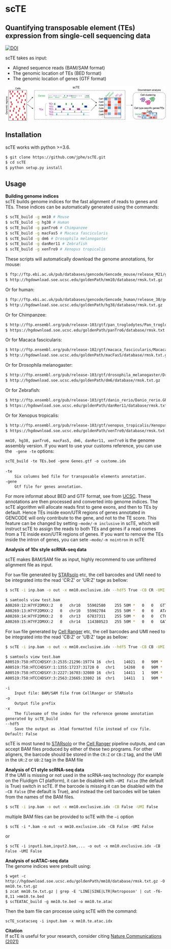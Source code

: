 scTE
==============

Quantifying transposable element (TEs) expression from single-cell sequencing data
----------------------------------------------------------------------
[![DOI](https://zenodo.org/badge/190696033.svg)](https://zenodo.org/badge/190696033.svg)

scTE takes as input:

 * Aligned sequence reads (BAM/SAM format)
 * The genomic location of TEs (BED format)
 * The genomic location of genes (GTF format)


![scTE workflow](./docs/scTE.png)


Installation
------------
scTE works with python >=3.6.

```bash
$ git clone https://github.com/jphe/scTE.git
$ cd scTE
$ python setup.py install
```

Usage
-----

**Building genome indices**<br>
scTE builds genome indices for the fast alignment of reads to genes and TEs. These indices can be automatically generated using the commands:

```bash
$ scTE_build -g mm10 # Mouse
$ scTE_build -g hg38 # Human
$ scTE_build -g panTro6 # Chimpanzee
$ scTE_build -g macFas5 # Macaca fascicularis
$ scTE_build -g dm6 # Drosophila melanogaster
$ scTE_build -g danRer11 # Zebrafish
$ scTE_build -g xenTro9 # Xenopus tropicalis
```

These scripts will automatically download the genome annotations, for mouse:

```bash
$ ftp://ftp.ebi.ac.uk/pub/databases/gencode/Gencode_mouse/release_M21/gencode.vM21.annotation.gtf.gz
$ http://hgdownload.soe.ucsc.edu/goldenPath/mm10/database/rmsk.txt.gz
```

Or for human:

```bash
$ ftp://ftp.ebi.ac.uk/pub/databases/gencode/Gencode_human/release_30/gencode.v30.annotation.gtf.gz
$ http://hgdownload.soe.ucsc.edu/goldenPath/hg38/database/rmsk.txt.gz
```

Or for Chimpanzee:

```bash
$ http://ftp.ensembl.org/pub/release-103/gtf/pan_troglodytes/Pan_troglodytes.Pan_tro_3.0.103.gtf.gz
$ https://hgdownload.soe.ucsc.edu/goldenPath/panTro6/database/rmsk.txt.gz
```

Or for Macaca fascicularis:

```bash
$ http://ftp.ensembl.org/pub/release-102/gtf/macaca_fascicularis/Macaca_fascicularis.Macaca_fascicularis_5.0.102.gtf.gz
$ http://hgdownload.soe.ucsc.edu/goldenPath/macFas5/database/rmsk.txt.gz
```

Or for Drosophila melanogaster:

```bash
$ http://ftp.ensembl.org/pub/release-103/gtf/drosophila_melanogaster/Drosophila_melanogaster.BDGP6.32.103.gtf.gz
$ http://hgdownload.soe.ucsc.edu/goldenPath/dm6/database/rmsk.txt.gz
```

Or for Zebrafish:

```bash
$ http://ftp.ensembl.org/pub/release-103/gtf/danio_rerio/Danio_rerio.GRCz11.103.gtf.gz
$ https://hgdownload.soe.ucsc.edu/goldenPath/danRer11/database/rmsk.txt.gz
```

Or for Xenopus tropicalis:

```bash
$ http://ftp.ensembl.org/pub/release-103/gtf/xenopus_tropicalis/Xenopus_tropicalis.Xenopus_tropicalis_v9.1.103.gtf.gz
$ https://hgdownload.soe.ucsc.edu/goldenPath/xenTro9/database/rmsk.txt.gz
```

`mm10, hg38, panTro6, macFas5, dm6, danRer11, xenTro9` is the genome assembly version. 
If you want to use your customs reference, you can use the ` -gene -te` options:

```
scTE_build -te TEs.bed -gene Genes.gtf -o custome.idx

-te
    Six columns bed file for transposable elements annotation.
-gene
    Gtf file for genes annotation. 
```
For more informat about BED and GTF format, see from [UCSC](https://genome.ucsc.edu/FAQ/FAQformat).
These annotations are then processed and converted into genome indices. The scTE algorithm will allocate 
reads first to gene exons, and then to TEs by default. Hence TEs inside exon/UTR regions of genes annotated 
in GENCODE will only contribute to the gene, and not to the TE score. This feature can be changed by 
setting `–mode/-m inclusive` in scTE, which will instruct scTE to assign the reads to both TEs and genes 
if a read comes from a TE inside exon/UTR regions of genes. If you want to remove the TEs inside the intron 
of genes, you can sete `–mode/-m nointron` in scTE

**Analysis of 10x style scRNA-seq data**

scTE makes BAM/SAM file as input, highly recommend to use unfiltered alignment file as input.

For `bam` file generated by [STARsolo](https://github.com/alexdobin/STAR) etc, the cell barcodes and UMI need to be integrated into the read 'CR:Z' or 'UR:Z' tage as bellow:

```bash
$ scTE -i inp.bam -o out -x mm10.exclusive.idx --hdf5 True -CB CR -UMI UR
```
```bash
$ samtools view test.bam
A00269:12:H7YF2DMXX:2	0	chr10	55902580	255	50M	*	0	0	GTTCTCTCCGTATGTGAGCATGGGAGATACATCCCAGAAAGGCAGAAGGG	FFFFFFFFFFFFFFFFFFFFFFFFFFFFFFFFFFFFFFFFFFFFFFFFFF	NH:i:1	HI:i:1	AS:i:49	nM:i:0	CR:Z:CTAGAGTGTTTCGCTC	CY:Z:FFFFFFFFFFFFFFFF	UR:Z:TACATGACGC	UY:Z:FFFFFFFFFF
A00269:13:H7YF2DMXX:2	0	chr10	55902784	255	50M	*	0	0	ATAATCTTTGAGATCTCTGGTGAAAATAAGTAGCATAAAGGACAGAATCA	FFFFFFFFFFFFFFFFFFFFFFFFFFFFFFFFFFFFFFFFFFFFFFFFFF	NH:i:1	HI:i:1	AS:i:49	nM:i:0	CR:Z:CTAGAGTGTTTCGCTC	CY:Z:FFFFFFFFFFFFFFFF	UR:Z:TACATGACGC	UY:Z:FFFFFFFFFF
A00269:14:H7YF2DMXX:2	0	chr13	67837311	255	50M	*	0	0	CTGTTCATTATTTGAGGAAATCAGGACAGGAAATCAAACATGGCAGAATC	FFFFFFFFFFFFFFFFFFFFFFFFFFFFFFFFFFFFFFFFFFFFFFFFFF	NH:i:1	HI:i:1	AS:i:49	nM:i:0	CR:Z:ATCGAGTGTTTCGCTC	CY:Z:FFFFFFFFFFFFFFFF	UR:Z:TACATGACGC	UY:Z:FFFFFFFFFF
A00269:15:H7YF2DMXX:2	0	chr14	114380523	255	50M	*	0	0	GATCCAGATTAATTGAGACTGTTGATCCTCCTACAGGGTCGCCCTTCTCC	FFFFFFFFFFFFFFFFFFFFFFFFFFFFFFFFFFFFFFFFFFFFFFFFFF	NH:i:1	HI:i:1	AS:i:49	nM:i:0	CR:Z:CTAGAGTGTTTCGCTC	CY:Z:FFFFFFFFFFFFFFFF	UR:Z:TACATGACGC	UY:Z:FFFFFFFFFF
```

For `bam` file generated by [Cell Ranger](https://support.10xgenomics.com/single-cell-gene-expression/software/pipelines/latest/what-is-cell-ranger) etc, the cell barcodes and UMI need to be integrated into the read 'CB:Z' or 'UB:Z' tage as bellow:

```bash
$ scTE -i inp.bam -o out -x mm10.exclusive.idx --hdf5 True -CB CB -UMI UB
```
```bash
$ samtools view test.bam
A00519:758:HTCCHDSXY:3:2535:21296:19774	16	chr1	14021	0	90M	*	0	0	TGGATTTCTATCTCCCTGGCTTGGTGCCAGTTCCTCCAAGTCGATGGCACCTCCCTCCCTCTCAACCACTTGAGCAAACTCCAAGACATC	,FFFFFFFFFFFFFFFFFFFFFFFFFFFFF:FFFFFFFFFFFFFFFFFFFFFFFFFFFFFFF:F:FFFFFFFFFFFFFFFFFFF:FFFFF	NH:i:5	HI:i:1	AS:i:88	nM:i:0	RG:Z:SC3_v3_NextGem_DI_CellPlex_Human_PBMC_10K:0:1:HTCCHDSXY:3	RE:A:I	xf:i:0	CR:Z:CTCCCTCCACTGCGAC	CY:Z:FFFFFFFFFFFFFFFF	CB:Z:CTCCCTCCACTGCGAC-1	UR:Z:AAGGCGTAGTAG	UY:Z:FFFFFFFFFFFF	UB:Z:AAGGCGTAGTAG
A00519:758:HTCCHDSXY:1:1355:17237:31720	0	chr1	14260	0	90M	*	0	0	CTCCCTCTCATCCCAGAGAAACAGGTCAGCTGGGAGCTTCTGCCCCCACTGCCTAGGGACCAACAGGGGCAGGAGGCAGTCACTGACCCC	FFFFFFFFFFFFFFFFFFFFFFFFFFFFFFFFFFFFFFFFFFFFFFFFFFFFFFFFFFFFFFFFFFFFFFFFFFFFFFFFFFFFFFFFFF	NH:i:5	HI:i:1	AS:i:88	nM:i:0	RG:Z:SC3_v3_NextGem_DI_CellPlex_Human_PBMC_10K:0:1:HTCCHDSXY:1	RE:A:I	xf:i:0	CR:Z:TCGTCCACAGTATGAA	CY:Z:FFFFFFFFFFFFFFFF	CB:Z:TCGTCCACAGTATGAA-1	UR:Z:GACTTATTTTTT	UY:Z:FFFFFFFFFFFF	UB:Z:GACTTATTTTTT
A00519:758:HTCCHDSXY:3:2227:16703:32080	16	chr1	14411	1	90M	*	0	0	TCAGTTCTTTATTGATTGGTGTGCCGTTTTCTCTGGAAGCCTCTTAAGAACACAGTGGCGCAGGCTGGGTGGAGCCGTCCCCCCATGGAG	FFFFFFFFFFFFFFFFFFFFFFFFFFF:FFFF:FFFFFFFF:FFFFFFFFFFFFFFFFFFFFFFFFFFFFFFFFFFFFFFFFFFFFFFFF	NH:i:3	HI:i:1	AS:i:88	nM:i:0	RG:Z:SC3_v3_NextGem_DI_CellPlex_Human_PBMC_10K:0:1:HTCCHDSXY:3	RE:A:I	xf:i:0	CR:Z:TTGAGTGGTTGTGGCC	CY:Z:FFFFFFFFFFFFFFFF	CB:Z:TTGAGTGGTTGTGGCC-1	UR:Z:TATAATGCTCAG	UY:Z:FFFFFFFFFFFF	UB:Z:TATAATGCTCAG
A00519:758:HTCCHDSXY:3:2563:23665:33802	16	chr1	14411	1	90M	*	0	0	TCAGTTCTTTATTGATTGGTGTGCCGTTTTCTCTGGAAGCCTCTTAAGAACACAGTGGCGCAGGCTGGGTGGAGCCGTCCCCCCATGGAG	FFFFF:FFFFFFFFFFFFFFFFFFFFFFFFFFFFFF:FFFFFFFF:FFFFFFFFFFFFFFFFFFFFFFFFFFFFFFFFFFFFFFFFFFFF	NH:i:3	HI:i:1	AS:i:88	nM:i:0	RG:Z:SC3_v3_NextGem_DI_CellPlex_Human_PBMC_10K:0:1:HTCCHDSXY:3	RE:A:I	xf:i:0	CR:Z:TGTTGAGAGGCAATGC	CY:Z:FFFFFFFFFFFFFFFF	CB:Z:TGTTGAGAGGCAATGC-1	UR:Z:ACGGGTGTGGAG	UY:Z:FFFFFFFFFFFF	UB:Z:ACGGGTGTGGAG
```
```
-i
    Input file: BAM/SAM file from CellRanger or STARsolo
-o
    Output file prefix
-x
    The filename of the index for the reference genome annotation generated by scTE_build
--hdf5
    Save the output as .h5ad formatted file instead of csv file. Default: False
```

scTE is most tuned to [STARsolo](https://github.com/alexdobin/STAR) or the [Cell Ranger](https://support.10xgenomics.com/single-cell-gene-expression/software/pipelines/latest/what-is-cell-ranger) pipeline outputs, 
and can accept BAM files produced by either of these two programs. 
For other aligners, the barcode should be stored in the `CR:Z` or `CB:Z` tag, and the UMI in the `UR:Z` or `UB:Z` tag in the BAM file

**Analysis of C1 style scRNA-seq data**<br>
If the UMI is missing or not used in the scRNA-seq technology (for example on the Fluidigm C1 platform), it can be disabled with `–UMI False` 
(the default is True) switch in scTE. If the barcode is missing it can be disabled with the `–CB False` (the default is True), 
and instead the cell barcodes will be taken from the names of the BAM files.

```bash
$ scTE -i inp.bam -o out -x mm10.exclusive.idx -CB False -UMI False
```
multiple BAM files can be provided to scTE with the `–i` option
```
$ scTE -i *.bam -o out -x mm10.exclusive.idx -CB False -UMI False
```
or 
```
$ scTE -i input1.bam,input2.bam,... -o out -x mm10.exclusive.idx -CB False -UMI False
```

**Analysis of scATAC-seq data**<br>
The genome indices were prebuilt using:
```
$ wget -c http://hgdownload.soe.ucsc.edu/goldenPath/mm10/database/rmsk.txt.gz -O mm10.te.txt.gz
$ zcat mm10.te.txt.gz | grep -E 'LINE|SINE|LTR|Retroposon' | cut -f6-8,11 >mm10.te.bed
$ scTEATAC_build -g mm10.te.bed -o mm10.te.atac
```
Then the bam file can processe using scTE with the command:
```
scTE_scatacseq -i input.bam -x mm10.te.atac.idx
```

**Citation**<br>
If scTE is useful for your research, consider citing [Nature Communications (2021)](https://www.nature.com/articles/s41467-021-21808-x)


